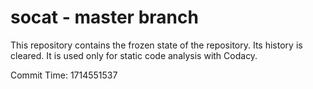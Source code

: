 # socat - master branch

This repository contains the frozen state of the repository.
Its history is cleared. It is used only for static code
analysis with Codacy.

Commit Time: 1714551537